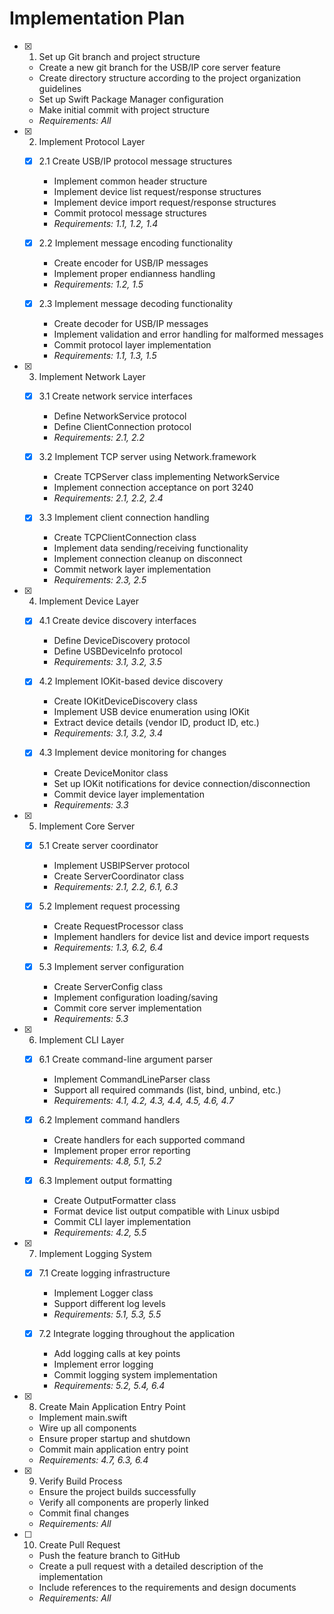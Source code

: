 # Implementation Plan

- [x] 1. Set up Git branch and project structure
  - Create a new git branch for the USB/IP core server feature
  - Create directory structure according to the project organization guidelines
  - Set up Swift Package Manager configuration
  - Make initial commit with project structure
  - _Requirements: All_

- [x] 2. Implement Protocol Layer
  - [x] 2.1 Create USB/IP protocol message structures
    - Implement common header structure
    - Implement device list request/response structures
    - Implement device import request/response structures
    - Commit protocol message structures
    - _Requirements: 1.1, 1.2, 1.4_
  
  - [x] 2.2 Implement message encoding functionality
    - Create encoder for USB/IP messages
    - Implement proper endianness handling
    - _Requirements: 1.2, 1.5_
  
  - [x] 2.3 Implement message decoding functionality
    - Create decoder for USB/IP messages
    - Implement validation and error handling for malformed messages
    - Commit protocol layer implementation
    - _Requirements: 1.1, 1.3, 1.5_

- [x] 3. Implement Network Layer
  - [x] 3.1 Create network service interfaces
    - Define NetworkService protocol
    - Define ClientConnection protocol
    - _Requirements: 2.1, 2.2_
  
  - [x] 3.2 Implement TCP server using Network.framework
    - Create TCPServer class implementing NetworkService
    - Implement connection acceptance on port 3240
    - _Requirements: 2.1, 2.2, 2.4_
  
  - [x] 3.3 Implement client connection handling
    - Create TCPClientConnection class
    - Implement data sending/receiving functionality
    - Implement connection cleanup on disconnect
    - Commit network layer implementation
    - _Requirements: 2.3, 2.5_

- [x] 4. Implement Device Layer
  - [x] 4.1 Create device discovery interfaces
    - Define DeviceDiscovery protocol
    - Define USBDeviceInfo protocol
    - _Requirements: 3.1, 3.2, 3.5_
  
  - [x] 4.2 Implement IOKit-based device discovery
    - Create IOKitDeviceDiscovery class
    - Implement USB device enumeration using IOKit
    - Extract device details (vendor ID, product ID, etc.)
    - _Requirements: 3.1, 3.2, 3.4_
  
  - [x] 4.3 Implement device monitoring for changes
    - Create DeviceMonitor class
    - Set up IOKit notifications for device connection/disconnection
    - Commit device layer implementation
    - _Requirements: 3.3_

- [x] 5. Implement Core Server
  - [x] 5.1 Create server coordinator
    - Implement USBIPServer protocol
    - Create ServerCoordinator class
    - _Requirements: 2.1, 2.2, 6.1, 6.3_
  
  - [x] 5.2 Implement request processing
    - Create RequestProcessor class
    - Implement handlers for device list and device import requests
    - _Requirements: 1.3, 6.2, 6.4_
  
  - [x] 5.3 Implement server configuration
    - Create ServerConfig class
    - Implement configuration loading/saving
    - Commit core server implementation
    - _Requirements: 5.3_

- [x] 6. Implement CLI Layer
  - [x] 6.1 Create command-line argument parser
    - Implement CommandLineParser class
    - Support all required commands (list, bind, unbind, etc.)
    - _Requirements: 4.1, 4.2, 4.3, 4.4, 4.5, 4.6, 4.7_
  
  - [x] 6.2 Implement command handlers
    - Create handlers for each supported command
    - Implement proper error reporting
    - _Requirements: 4.8, 5.1, 5.2_
  
  - [x] 6.3 Implement output formatting
    - Create OutputFormatter class
    - Format device list output compatible with Linux usbipd
    - Commit CLI layer implementation
    - _Requirements: 4.2, 5.5_

- [x] 7. Implement Logging System
  - [x] 7.1 Create logging infrastructure
    - Implement Logger class
    - Support different log levels
    - _Requirements: 5.1, 5.3, 5.5_
  
  - [x] 7.2 Integrate logging throughout the application
    - Add logging calls at key points
    - Implement error logging
    - Commit logging system implementation
    - _Requirements: 5.2, 5.4, 6.4_

- [x] 8. Create Main Application Entry Point
  - Implement main.swift
  - Wire up all components
  - Ensure proper startup and shutdown
  - Commit main application entry point
  - _Requirements: 4.7, 6.3, 6.4_

- [x] 9. Verify Build Process
  - Ensure the project builds successfully
  - Verify all components are properly linked
  - Commit final changes
  - _Requirements: All_

- [ ] 10. Create Pull Request
  - Push the feature branch to GitHub
  - Create a pull request with a detailed description of the implementation
  - Include references to the requirements and design documents
  - _Requirements: All_